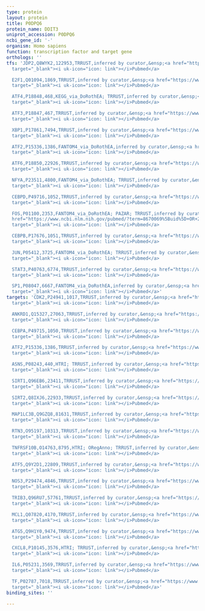 ```yaml
---
type: protein
layout: protein
title: P0DPQ6
protein_name: DDIT3
uniprot_accession: P0DPQ6
ncbi_gene_id: '-'
organism: Homo sapiens
function: transcription factor and target gene
orthologs: ''
tfs: 'JDP2,Q8WYK2,122953,TRRUST,inferred by curator,&ensp;<a href="https://www.ncbi.nlm.nih.gov/pubmed/?term=18396163%5Buid%5D+OR+29087512%5Buid%5D"
  target="_blank"><i uk-icon="icon: link"></i>Pubmed</a>

  E2F1,Q01094,1869,TRRUST,inferred by curator,&ensp;<a href="https://www.ncbi.nlm.nih.gov/pubmed/?term=20971808%5Buid%5D+OR+29087512%5Buid%5D"
  target="_blank"><i uk-icon="icon: link"></i>Pubmed</a>

  ATF4,P18848,468,KEGG_via_DoRothEA; TRRUST,inferred by curator,&ensp;<a href="https://www.ncbi.nlm.nih.gov/pubmed/?term=21044953%5Buid%5D+OR+17276738%5Buid%5D+OR+20020050%5Buid%5D+OR+21966512%5Buid%5D+OR+16246168%5Buid%5D+OR+27899662%5Buid%5D+OR+31340985%5Buid%5D+OR+29087512%5Buid%5D"
  target="_blank"><i uk-icon="icon: link"></i>Pubmed</a>

  ATF3,P18847,467,TRRUST,inferred by curator,&ensp;<a href="https://www.ncbi.nlm.nih.gov/pubmed/?term=22753726%5Buid%5D+OR+29087512%5Buid%5D"
  target="_blank"><i uk-icon="icon: link"></i>Pubmed</a>

  XBP1,P17861,7494,TRRUST,inferred by curator,&ensp;<a href="https://www.ncbi.nlm.nih.gov/pubmed/?term=17455323%5Buid%5D+OR+29087512%5Buid%5D"
  target="_blank"><i uk-icon="icon: link"></i>Pubmed</a>

  ATF2,P15336,1386,FANTOM4_via_DoRothEA,inferred by curator,&ensp;<a href="https://www.ncbi.nlm.nih.gov/pubmed/?term=10982836%5Buid%5D+OR+20211142%5Buid%5D+OR+31340985%5Buid%5D"
  target="_blank"><i uk-icon="icon: link"></i>Pubmed</a>

  ATF6,P18850,22926,TRRUST,inferred by curator,&ensp;<a href="https://www.ncbi.nlm.nih.gov/pubmed/?term=17455323%5Buid%5D+OR+29087512%5Buid%5D"
  target="_blank"><i uk-icon="icon: link"></i>Pubmed</a>

  NFYA,P23511,4800,FANTOM4_via_DoRothEA; TRRUST,inferred by curator,&ensp;<a href="https://www.ncbi.nlm.nih.gov/pubmed/?term=20023394%5Buid%5D+OR+11121490%5Buid%5D+OR+20211142%5Buid%5D+OR+31340985%5Buid%5D+OR+29087512%5Buid%5D"
  target="_blank"><i uk-icon="icon: link"></i>Pubmed</a>

  CEBPD,P49716,1052,TRRUST,inferred by curator,&ensp;<a href="https://www.ncbi.nlm.nih.gov/pubmed/?term=20971808%5Buid%5D+OR+29087512%5Buid%5D"
  target="_blank"><i uk-icon="icon: link"></i>Pubmed</a>

  FOS,P01100,2353,FANTOM4_via_DoRothEA; PAZAR; TRRUST,inferred by curator,&ensp;<a
  href="https://www.ncbi.nlm.nih.gov/pubmed/?term=8670069%5Buid%5D+OR+20188076%5Buid%5D+OR+20211142%5Buid%5D+OR+31340985%5Buid%5D+OR+18971253%5Buid%5D+OR+29087512%5Buid%5D"
  target="_blank"><i uk-icon="icon: link"></i>Pubmed</a>

  CEBPB,P17676,1051,TRRUST,inferred by curator,&ensp;<a href="https://www.ncbi.nlm.nih.gov/pubmed/?term=16757577%5Buid%5D+OR+29087512%5Buid%5D"
  target="_blank"><i uk-icon="icon: link"></i>Pubmed</a>

  JUN,P05412,3725,FANTOM4_via_DoRothEA; TRRUST,inferred by curator,&ensp;<a href="https://www.ncbi.nlm.nih.gov/pubmed/?term=8670069%5Buid%5D+OR+22622069%5Buid%5D+OR+20211142%5Buid%5D+OR+31340985%5Buid%5D+OR+29087512%5Buid%5D"
  target="_blank"><i uk-icon="icon: link"></i>Pubmed</a>

  STAT3,P40763,6774,TRRUST,inferred by curator,&ensp;<a href="https://www.ncbi.nlm.nih.gov/pubmed/?term=23288901%5Buid%5D+OR+29087512%5Buid%5D"
  target="_blank"><i uk-icon="icon: link"></i>Pubmed</a>

  SP1,P08047,6667,FANTOM4_via_DoRothEA,inferred by curator,&ensp;<a href="https://www.ncbi.nlm.nih.gov/pubmed/?term=8702804%5Buid%5D+OR+20211142%5Buid%5D+OR+31340985%5Buid%5D"
  target="_blank"><i uk-icon="icon: link"></i>Pubmed</a>'
targets: 'CDK2,P24941,1017,TRRUST,inferred by curator,&ensp;<a href="https://www.ncbi.nlm.nih.gov/pubmed/?term=20017906%5Buid%5D+OR+29087512%5Buid%5D"
  target="_blank"><i uk-icon="icon: link"></i>Pubmed</a>

  ANKRD1,Q15327,27063,TRRUST,inferred by curator,&ensp;<a href="https://www.ncbi.nlm.nih.gov/pubmed/?term=19299913%5Buid%5D+OR+29087512%5Buid%5D"
  target="_blank"><i uk-icon="icon: link"></i>Pubmed</a>

  CEBPA,P49715,1050,TRRUST,inferred by curator,&ensp;<a href="https://www.ncbi.nlm.nih.gov/pubmed/?term=21983012%5Buid%5D+OR+29087512%5Buid%5D"
  target="_blank"><i uk-icon="icon: link"></i>Pubmed</a>

  ATF2,P15336,1386,TRRUST,inferred by curator,&ensp;<a href="https://www.ncbi.nlm.nih.gov/pubmed/?term=16164412%5Buid%5D+OR+29087512%5Buid%5D"
  target="_blank"><i uk-icon="icon: link"></i>Pubmed</a>

  ASNS,P08243,440,HTRI; TRRUST,inferred by curator,&ensp;<a href="https://www.ncbi.nlm.nih.gov/pubmed/?term=18940792%5Buid%5D+OR+22900683%5Buid%5D+OR+29087512%5Buid%5D"
  target="_blank"><i uk-icon="icon: link"></i>Pubmed</a>

  SIRT1,Q96EB6,23411,TRRUST,inferred by curator,&ensp;<a href="https://www.ncbi.nlm.nih.gov/pubmed/?term=21801305%5Buid%5D+OR+29087512%5Buid%5D"
  target="_blank"><i uk-icon="icon: link"></i>Pubmed</a>

  SIRT2,Q8IXJ6,22933,TRRUST,inferred by curator,&ensp;<a href="https://www.ncbi.nlm.nih.gov/pubmed/?term=21801305%5Buid%5D+OR+29087512%5Buid%5D"
  target="_blank"><i uk-icon="icon: link"></i>Pubmed</a>

  MAP1LC3B,Q9GZQ8,81631,TRRUST,inferred by curator,&ensp;<a href="https://www.ncbi.nlm.nih.gov/pubmed/?term=20038797%5Buid%5D+OR+29087512%5Buid%5D"
  target="_blank"><i uk-icon="icon: link"></i>Pubmed</a>

  RTN3,O95197,10313,TRRUST,inferred by curator,&ensp;<a href="https://www.ncbi.nlm.nih.gov/pubmed/?term=17191123%5Buid%5D+OR+29087512%5Buid%5D"
  target="_blank"><i uk-icon="icon: link"></i>Pubmed</a>

  TNFRSF10B,O14763,8795,HTRI; ORegAnno; TRRUST,inferred by curator,&ensp;<a href="https://www.ncbi.nlm.nih.gov/pubmed/?term=21726997%5Buid%5D+OR+21044953%5Buid%5D+OR+18794136%5Buid%5D+OR+21941003%5Buid%5D+OR+18593935%5Buid%5D+OR+15322075%5Buid%5D+OR+15994939%5Buid%5D+OR+22900683%5Buid%5D+OR+26578589%5Buid%5D+OR+29087512%5Buid%5D"
  target="_blank"><i uk-icon="icon: link"></i>Pubmed</a>

  ATF5,Q9Y2D1,22809,TRRUST,inferred by curator,&ensp;<a href="https://www.ncbi.nlm.nih.gov/pubmed/?term=16164412%5Buid%5D+OR+29087512%5Buid%5D"
  target="_blank"><i uk-icon="icon: link"></i>Pubmed</a>

  NOS3,P29474,4846,TRRUST,inferred by curator,&ensp;<a href="https://www.ncbi.nlm.nih.gov/pubmed/?term=22265908%5Buid%5D+OR+29087512%5Buid%5D"
  target="_blank"><i uk-icon="icon: link"></i>Pubmed</a>

  TRIB3,Q96RU7,57761,TRRUST,inferred by curator,&ensp;<a href="https://www.ncbi.nlm.nih.gov/pubmed/?term=15775988%5Buid%5D+OR+18940792%5Buid%5D+OR+29087512%5Buid%5D"
  target="_blank"><i uk-icon="icon: link"></i>Pubmed</a>

  MCL1,Q07820,4170,TRRUST,inferred by curator,&ensp;<a href="https://www.ncbi.nlm.nih.gov/pubmed/?term=22253918%5Buid%5D+OR+29087512%5Buid%5D"
  target="_blank"><i uk-icon="icon: link"></i>Pubmed</a>

  ATG5,Q9H1Y0,9474,TRRUST,inferred by curator,&ensp;<a href="https://www.ncbi.nlm.nih.gov/pubmed/?term=20038797%5Buid%5D+OR+29087512%5Buid%5D"
  target="_blank"><i uk-icon="icon: link"></i>Pubmed</a>

  CXCL8,P10145,3576,HTRI; TRRUST,inferred by curator,&ensp;<a href="https://www.ncbi.nlm.nih.gov/pubmed/?term=18772138%5Buid%5D+OR+22900683%5Buid%5D+OR+29087512%5Buid%5D"
  target="_blank"><i uk-icon="icon: link"></i>Pubmed</a>

  IL6,P05231,3569,TRRUST,inferred by curator,&ensp;<a href="https://www.ncbi.nlm.nih.gov/pubmed/?term=12706815%5Buid%5D+OR+29087512%5Buid%5D"
  target="_blank"><i uk-icon="icon: link"></i>Pubmed</a>

  TF,P02787,7018,TRRUST,inferred by curator,&ensp;<a href="https://www.ncbi.nlm.nih.gov/pubmed/?term=12939601%5Buid%5D+OR+29087512%5Buid%5D"
  target="_blank"><i uk-icon="icon: link"></i>Pubmed</a>'
binding_sites: ''

---
```

